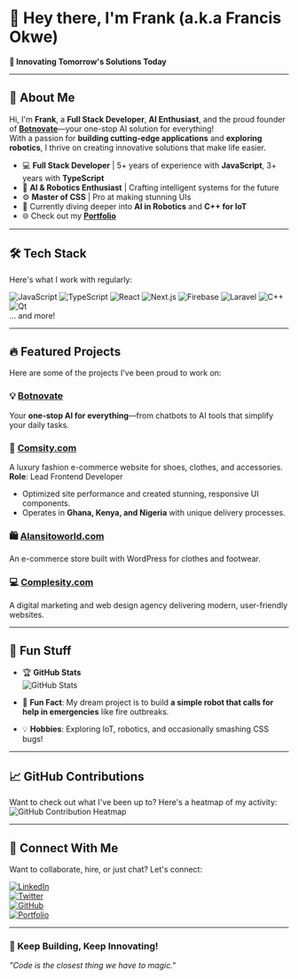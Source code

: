 # 👋 Hey there, I'm Frank (a.k.a Francis Okwe)  
**🚀 Innovating Tomorrow's Solutions Today**  

---

## 🌟 About Me  
Hi, I'm **Frank**, a **Full Stack Developer**, **AI Enthusiast**, and the proud founder of **[Botnovate](https://chat.fio.com.ng)**—your one-stop AI solution for everything!  
With a passion for **building cutting-edge applications** and **exploring robotics**, I thrive on creating innovative solutions that make life easier.  

- 💻 **Full Stack Developer** | 5+ years of experience with **JavaScript**, 3+ years with **TypeScript**  
- 🤖 **AI & Robotics Enthusiast** | Crafting intelligent systems for the future  
- ⚙️ **Master of CSS** | Pro at making stunning UIs  
- 🌱 Currently diving deeper into **AI in Robotics** and **C++ for IoT**  
- 🌐 Check out my **[Portfolio](https://frankrobotics.vercel.app)**  

---

## 🛠️ Tech Stack  
Here's what I work with regularly:  

![JavaScript](https://img.shields.io/badge/JavaScript-323330?style=for-the-badge&logo=javascript&logoColor=F7DF1E)  ![TypeScript](https://img.shields.io/badge/TypeScript-007ACC?style=for-the-badge&logo=typescript&logoColor=white)  ![React](https://img.shields.io/badge/React-20232A?style=for-the-badge&logo=react&logoColor=61DAFB) ![Next.js](https://img.shields.io/badge/Next.js-000000?style=for-the-badge&logo=next.js&logoColor=white)  ![Firebase](https://img.shields.io/badge/Firebase-FFCA28?style=for-the-badge&logo=firebase&logoColor=black)  ![Laravel](https://img.shields.io/badge/Laravel-FF2D20?style=for-the-badge&logo=laravel&logoColor=white)  ![C++](https://img.shields.io/badge/C++-00599C?style=for-the-badge&logo=cplusplus&logoColor=white)  ![Qt](https://img.shields.io/badge/Qt-41CD52?style=for-the-badge&logo=qt&logoColor=white)  
... and more!  

---

## 🔥 Featured Projects  
Here are some of the projects I've been proud to work on:  

### 💡 [**Botnovate**](https://chat.fio.com.ng)  
Your **one-stop AI for everything**—from chatbots to AI tools that simplify your daily tasks.  

### 🛒 [**Comsity.com**](https://comsity.com)  
A luxury fashion e-commerce website for shoes, clothes, and accessories.  
**Role**: Lead Frontend Developer  
- Optimized site performance and created stunning, responsive UI components.  
- Operates in **Ghana, Kenya, and Nigeria** with unique delivery processes.  

### 🛍️ [**Alansitoworld.com**](https://alansitoworld.com)  
An e-commerce store built with WordPress for clothes and footwear.  

### 💻 [**Complesity.com**](https://complesity.com)  
A digital marketing and web design agency delivering modern, user-friendly websites.  

---

## 🎉 Fun Stuff  
- 🏆 **GitHub Stats**  
![GitHub Stats](https://github-readme-stats.vercel.app/api?username=yourusername&show_icons=true&theme=radical)  

- 🌱 **Fun Fact**: My dream project is to build **a simple robot that calls for help in emergencies** like fire outbreaks.  
- 💡 **Hobbies**: Exploring IoT, robotics, and occasionally smashing CSS bugs!  

---

## 📈 GitHub Contributions  
Want to check out what I've been up to? Here's a heatmap of my activity:  
![GitHub Contribution Heatmap](https://github-readme-streak-stats.herokuapp.com/?user=yourusername&theme=radical)  

---

## 🤝 Connect With Me  
Want to collaborate, hire, or just chat? Let's connect:  

[![LinkedIn](https://img.shields.io/badge/LinkedIn-0077B5?style=for-the-badge&logo=linkedin&logoColor=white)](https://linkedin.com/in/francisokwe)  
[![Twitter](https://img.shields.io/badge/Twitter-1DA1F2?style=for-the-badge&logo=twitter&logoColor=white)](https://twitter.com/yourhandle)  
[![GitHub](https://img.shields.io/badge/GitHub-100000?style=for-the-badge&logo=github&logoColor=white)](https://github.com/yourusername)  
[![Portfolio](https://img.shields.io/badge/Portfolio-000000?style=for-the-badge&logo=vercel&logoColor=white)](https://frankrobotics.vercel.app)  

---

### 🚀 Keep Building, Keep Innovating!  
*"Code is the closest thing we have to magic."*  
